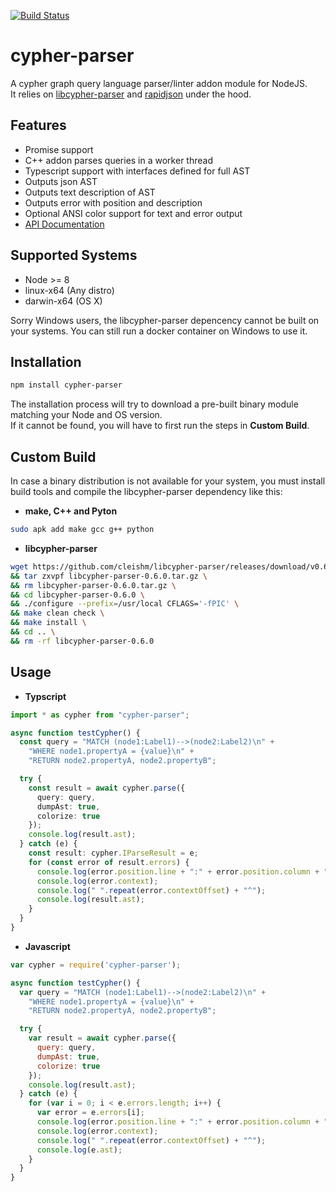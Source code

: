 [![Build Status](https://api.travis-ci.com/Loupi/node-cypher-parser.svg)](https://travis-ci.com/Loupi/node-cypher-parser)

# cypher-parser
A cypher graph query language parser/linter addon module for NodeJS.  
It relies on [libcypher-parser](https://github.com/cleishm/libcypher-parser) and [rapidjson](https://github.com/Tencent/rapidjson) under the hood.

## Features

* Promise support
* C++ addon parses queries in a worker thread
* Typescript support with interfaces defined for full AST
* Outputs json AST
* Outputs text description of AST
* Outputs error with position and description
* Optional ANSI color support for text and error output
* [API Documentation](https://rawgit.com/Loupi/node-cypher-parser/master/docs/index.html)

## Supported Systems
- Node >= 8
- linux-x64 (Any distro)
- darwin-x64 (OS X)

Sorry Windows users, the libcypher-parser depencency cannot be built on your systems.  You can still run a docker container on Windows to use it.

## Installation
```sh
npm install cypher-parser
```
The installation process will try to download a pre-built binary module matching your Node and OS version.  
If it cannot be found, you will have to first run the steps in **Custom Build**.

## Custom Build
In case a binary distribution is not available for your system, you must install build tools and compile the libcypher-parser dependency like this:

* **make, C++ and Pyton**
```sh
sudo apk add make gcc g++ python
```

* **libcypher-parser**
```sh
wget https://github.com/cleishm/libcypher-parser/releases/download/v0.6.0/libcypher-parser-0.6.0.tar.gz \
&& tar zxvpf libcypher-parser-0.6.0.tar.gz \
&& rm libcypher-parser-0.6.0.tar.gz \
&& cd libcypher-parser-0.6.0 \
&& ./configure --prefix=/usr/local CFLAGS='-fPIC' \
&& make clean check \
&& make install \
&& cd .. \
&& rm -rf libcypher-parser-0.6.0
```

## Usage
* **Typscript**
```typescript
import * as cypher from "cypher-parser";

async function testCypher() {
  const query = "MATCH (node1:Label1)-->(node2:Label2)\n" +
    "WHERE node1.propertyA = {value}\n" +
    "RETURN node2.propertyA, node2.propertyB";

  try {
    const result = await cypher.parse({
      query: query,
      dumpAst: true,
      colorize: true
    });
    console.log(result.ast);
  } catch (e) {
    const result: cypher.IParseResult = e;
    for (const error of result.errors) {
      console.log(error.position.line + ":" + error.position.column + ": " + error.message);
      console.log(error.context);
      console.log(" ".repeat(error.contextOffset) + "^");
      console.log(result.ast);
    }
  }
}
```

* **Javascript**
```Javascript
var cypher = require('cypher-parser');

async function testCypher() {
  var query = "MATCH (node1:Label1)-->(node2:Label2)\n" +
    "WHERE node1.propertyA = {value}\n" +
    "RETURN node2.propertyA, node2.propertyB";

  try {
    var result = await cypher.parse({
      query: query,
      dumpAst: true,
      colorize: true
    });
    console.log(result.ast);
  } catch (e) {
    for (var i = 0; i < e.errors.length; i++) {
      var error = e.errors[i];
      console.log(error.position.line + ":" + error.position.column + ": " + error.message);
      console.log(error.context);
      console.log(" ".repeat(error.contextOffset) + "^");
      console.log(e.ast);
    }
  }
}
```
